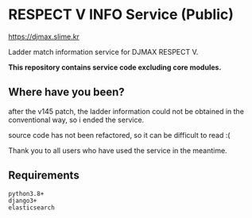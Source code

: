 # RESPECT V INFO Service (Public)
https://djmax.slime.kr

Ladder match information service for DJMAX RESPECT V.

**This repository contains service code excluding core modules.**

## Where have you been?
after the v145 patch, the ladder information could not be obtained in the conventional way, so i ended the service.

source code has not been refactored, so it can be difficult to read :(

Thank you to all users who have used the service in the meantime.

## Requirements
```
python3.8+
django3+
elasticsearch